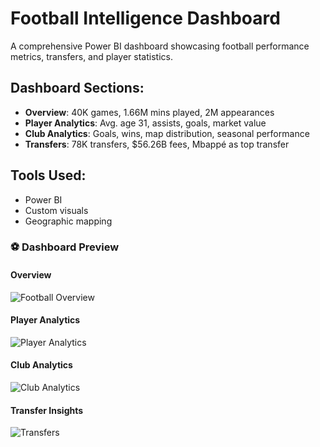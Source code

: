 # Football Intelligence Dashboard

A comprehensive Power BI dashboard showcasing football performance metrics, transfers, and player statistics.

## Dashboard Sections:
- **Overview**: 40K games, 1.66M mins played, 2M appearances
- **Player Analytics**: Avg. age 31, assists, goals, market value
- **Club Analytics**: Goals, wins, map distribution, seasonal performance
- **Transfers**: 78K transfers, $56.26B fees, Mbappé as top transfer

## Tools Used:
- Power BI
- Custom visuals
- Geographic mapping

### ⚽ Dashboard Preview

#### Overview
![Football Overview](./football_overview.jpg.jpg)

#### Player Analytics
![Player Analytics](./player_analytics.jpg.jpg)

#### Club Analytics
![Club Analytics](./club_analytics.jpg.jpg)

#### Transfer Insights
![Transfers](./transfers_analytics.jpg.jpg)


